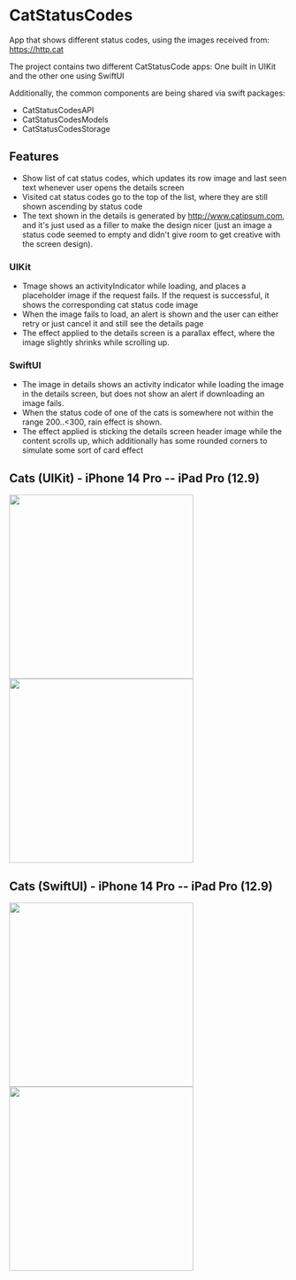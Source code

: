 # CatStatusCodes

App that shows different status codes, using the images received from: https://http.cat

The project contains two different CatStatusCode apps: One built in UIKit and the other one using SwiftUI

Additionally, the common components are being shared via swift packages:
* CatStatusCodesAPI
* CatStatusCodesModels
* CatStatusCodesStorage

## Features
* Show list of cat status codes, which updates its row image and last seen text whenever user opens the details screen
* Visited cat status codes go to the top of the list, where they are still shown ascending by status code
* The text shown in the details is generated by http://www.catipsum.com, and it's just used as a filler to make the design nicer (just an image a status code seemed to empty and didn't give room to get creative with the screen design).

### UIKit
* Tmage shows an activityIndicator while loading, and places a placeholder image if the request fails. If the request is successful, it shows the corresponding cat status code image
* When the image fails to load, an alert is shown and the user can either retry or just cancel it and still see the details page
* The effect applied to the details screen is a parallax effect, where the image slightly shrinks while scrolling up.

### SwiftUI
* The image in details shows an activity indicator while loading the image in the details screen, but does not show an alert if downloading an image fails.
* When the status code of one of the cats is somewhere not within the range 200..<300, rain effect is shown.
* The effect applied is sticking the details screen header image while the content scrolls up, which additionally has some rounded corners to simulate some sort of card effect


## Cats (UIKit) - iPhone 14 Pro -- iPad Pro (12.9)

<img src="https://github.com/ianmagallan/CatStatusCodes/blob/main/GIFs/cats.gif" width="333">
<img src="https://github.com/ianmagallan/CatStatusCodes/blob/main/GIFs/cats_ipad.gif" width="333">

## Cats (SwiftUI) - iPhone 14 Pro -- iPad Pro (12.9)
<img src="https://github.com/ianmagallan/CatStatusCodes/blob/main/GIFs/cats_swiftui.gif" width="333">
<img src="https://github.com/ianmagallan/CatStatusCodes/blob/main/GIFs/cats_swiftui_ipad.gif" width="333">
